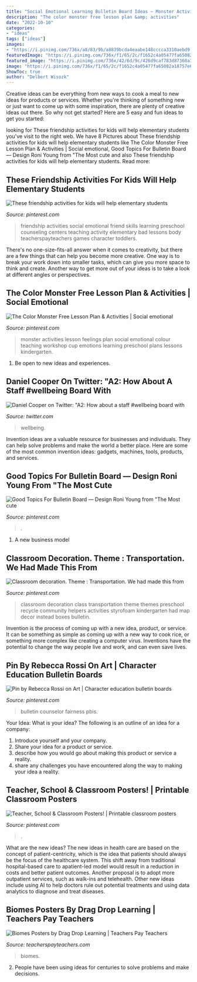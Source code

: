 ```yaml
---
title: "Social Emotional Learning Bulletin Board Ideas ~ Monster Activities Lesson Feelings Plan Social Emotional Colour Teaching Workshop Cup Emotions Learning Preschool Plans Lessons Kindergarten"
description: "The color monster free lesson plan &amp; activities"
date: "2022-10-10"
categories:
- "ideas"
tags: ["ideas"]
images:
- "https://i.pinimg.com/736x/a8/83/9b/a8839bcda4eaabe148cccca3310aebd9.jpg"
featuredImage: "https://i.pinimg.com/736x/f1/65/2c/f1652c4a05477fa65082a18757e64f23--class-decoration-classroom-themes.jpg"
featured_image: "https://i.pinimg.com/736x/42/6d/9c/426d9caf783d87360a3ea9f02741de5b.jpg"
image: "https://i.pinimg.com/736x/f1/65/2c/f1652c4a05477fa65082a18757e64f23--class-decoration-classroom-themes.jpg"
ShowToc: true
author: "Delbert Wisozk"
---
```



Creative ideas can be everything from new ways to cook a meal to new ideas for products or services. Whether you're thinking of something new or just want to come up with some inspiration, there are plenty of creative ideas out there. So why not get started? Here are 5 easy and fun ideas to get you started: 

	

		
looking for These friendship activities for kids will help elementary students you've visit to the right web. We have 8 Pictures about These friendship activities for kids will help elementary students like The Color Monster Free Lesson Plan &amp; Activities | Social emotional, Good Topics For Bulletin Board — Design Roni Young from &quot;The Most cute and also These friendship activities for kids will help elementary students. Read more:
		
    
## These Friendship Activities For Kids Will Help Elementary Students

<img loading=lazy src="https://i.pinimg.com/736x/42/6d/9c/426d9caf783d87360a3ea9f02741de5b.jpg" onerror="this.onerror=null;this.src='https://tse2.mm.bing.net/th?id=OIP.2m1eD4cmtVRj8iQNbt0d9gHaLC&amp;pid=15.1';" alt="These friendship activities for kids will help elementary students">

_Source: pinterest.com_

>friendship activities social emotional friend skills learning preschool counseling centers teaching activity elementary bad lessons body teacherspayteachers games character toddlers. 

	

There's no one-size-fits-all answer when it comes to creativity, but there are a few things that can help you become more creative. One way is to break your work down into smaller tasks, which can give you more space to think and create. Another way to get more out of your ideas is to take a look at different angles or perspectives.

    
## The Color Monster Free Lesson Plan &amp; Activities | Social Emotional

<img loading=lazy src="https://i.pinimg.com/736x/a8/83/9b/a8839bcda4eaabe148cccca3310aebd9.jpg" onerror="this.onerror=null;this.src='https://tse3.mm.bing.net/th?id=OIP.x8ORJE3lBL20DXmk7FRbIwHaLG&amp;pid=15.1';" alt="The Color Monster Free Lesson Plan &amp; Activities | Social emotional">

_Source: pinterest.com_

>monster activities lesson feelings plan social emotional colour teaching workshop cup emotions learning preschool plans lessons kindergarten. 

	

1. Be open to new ideas and experiences.

    
## Daniel Cooper On Twitter: &quot;A2: How About A Staff #wellbeing Board With

<img loading=lazy src="https://pbs.twimg.com/media/CrBcFsYWYAAH8Dd.jpg:large" onerror="this.onerror=null;this.src='https://tse1.mm.bing.net/th?id=OIP.N_QnNdVml1wE7ZgbkEg60gHaFj&amp;pid=15.1';" alt="Daniel Cooper on Twitter: &quot;A2: How about a staff #wellbeing board with">

_Source: twitter.com_

>wellbeing. 

	

Invention ideas are a valuable resource for businesses and individuals. They can help solve problems and make the world a better place. Here are some of the most common invention ideas: gadgets, machines, tools, products, and services.

    
## Good Topics For Bulletin Board — Design Roni Young From &quot;The Most Cute

<img loading=lazy src="https://i.pinimg.com/736x/42/2f/ac/422fac94a94c11a27fc8695433c81845.jpg" onerror="this.onerror=null;this.src='https://tse1.mm.bing.net/th?id=OIP.GTXYc-tW5bk7jaHy4lCt5QHaFR&amp;pid=15.1';" alt="Good Topics For Bulletin Board — Design Roni Young from &quot;The Most cute">

_Source: pinterest.com_

>. 

	

1. A new business model 

    
## Classroom Decoration. Theme : Transportation. We Had Made This From

<img loading=lazy src="https://i.pinimg.com/736x/f1/65/2c/f1652c4a05477fa65082a18757e64f23--class-decoration-classroom-themes.jpg" onerror="this.onerror=null;this.src='https://tse3.mm.bing.net/th?id=OIP.XvPf1L1nSw8FOHgVr7ErzQHaNK&amp;pid=15.1';" alt="Classroom decoration. Theme : Transportation. We had made this from">

_Source: pinterest.com_

>classroom decoration class transportation theme themes preschool recycle community helpers activities styrofoam kindergarten had map decor instead boxes bulletin. 

	

Invention is the process of coming up with a new idea, product, or service. It can be something as simple as coming up with a new way to cook rice, or something more complex like creating a computer virus. Inventions have the potential to change the way people live and work, and can even save lives.

    
## Pin By Rebecca Rossi On Art | Character Education Bulletin Boards

<img loading=lazy src="https://i.pinimg.com/736x/8b/50/0d/8b500dd78812a848146d408d51df0b5a.jpg" onerror="this.onerror=null;this.src='https://tse1.mm.bing.net/th?id=OIP.NHSlB6ZDA0Qhl5Vzvyiq2AHaGN&amp;pid=15.1';" alt="Pin by Rebecca Rossi on Art | Character education bulletin boards">

_Source: pinterest.com_

>bulletin counselor fairness pbis. 

	

Your Idea: What is your idea?
The following is an outline of an idea for a company:
1. Introduce yourself and your company.
2. Share your idea for a product or service.
3. describe how you would go about making this product or service a reality.
4. share any challenges you have encountered along the way to making your idea a reality.

    
## Teacher, School &amp; Classroom Posters! | Printable Classroom Posters

<img loading=lazy src="https://i.pinimg.com/736x/fa/0f/f3/fa0ff3b13841776812edaa34f9aef9be.jpg" onerror="this.onerror=null;this.src='https://tse3.mm.bing.net/th?id=OIP.LkUVGFB_v1CxcwDcFE-TUwHaHa&amp;pid=15.1';" alt="Teacher, School &amp; Classroom Posters! | Printable classroom posters">

_Source: pinterest.com_

>. 

	

What are the new ideas?
The new ideas in health care are based on the concept of patient-centricity, which is the idea that patients should always be the focus of the healthcare system. This shift away from traditional hospital-based care to apatient-led model would result in a reduction in costs and better patient outcomes. Another proposal is to adopt more outpatient services, such as walk-ins and telehealth. Other new ideas include using AI to help doctors rule out potential treatments and using data analytics to diagnose and treat diseases.

    
## Biomes Posters By Drag Drop Learning | Teachers Pay Teachers

<img loading=lazy src="https://ecdn.teacherspayteachers.com/thumbitem/Coral-Reef-2395921-1538447953/original-2395921-1.jpg" onerror="this.onerror=null;this.src='https://tse4.mm.bing.net/th?id=OIP.a9R5Yk-OWFc_a3GGYyq1JwAAAA&amp;pid=15.1';" alt="Biomes Posters by Drag Drop Learning | Teachers Pay Teachers">

_Source: teacherspayteachers.com_

>biomes. 

	

2. People have been using ideas for centuries to solve problems and make decisions.

